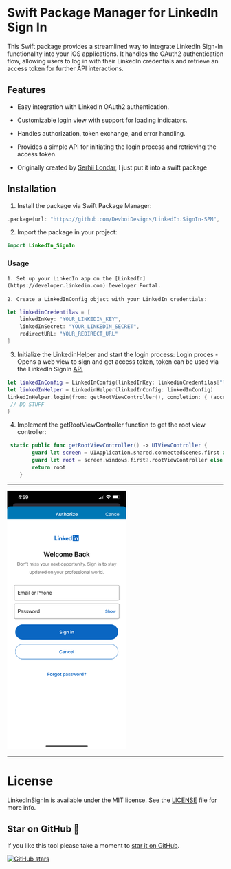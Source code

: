 # Swift Package Manager for LinkedIn Sign In

This Swift package provides a streamlined way to integrate LinkedIn Sign-In functionality into your iOS applications. It handles the OAuth2 authentication flow, allowing users to log in with their LinkedIn credentials and retrieve an access token for further API interactions.

## Features

- Easy integration with LinkedIn OAuth2 authentication.
- Customizable login view with support for loading indicators.
- Handles authorization, token exchange, and error handling.
- Provides a simple API for initiating the login process and retrieving the access token.

- Originally created by [Serhii Londar](https://github.com/serhii-londar/LinkedInSignIn), I just put it into a swift package

## Installation

1. Install the package via Swift Package Manager:

```swift
.package(url: "https://github.com/DevboiDesigns/LinkedIn.SignIn-SPM", .upToNextMajor(from: "1.2.0"))
```

2. Import the package in your project:

```swift
import LinkedIn_SignIn
```

### Usage

    1. Set up your LinkedIn app on the [LinkedIn](https://developer.linkedin.com) Developer Portal.

    2. Create a LinkedInConfig object with your LinkedIn credentials:

```swift
let linkedinCredentilas = [
    linkedInKey: "YOUR_LINKEDIN_KEY",
    linkedInSecret: "YOUR_LINKEDIN_SECRET",
    redirectURL: "YOUR_REDIRECT_URL"
]
```

3. Initialize the LinkedinHelper and start the login process:
   Login proces - Opens a web view to sign and get access token, token can be used via the LinkedIn SignIn [API](https://developer.linkedin.com)

```swift
let linkedInConfig = LinkedInConfig(linkedInKey: linkedinCredentilas["linkedInKey"]!, linkedInSecret: linkedinCredentilas["linkedInSecret"]!, redirectURL: linkedinCredentilas["redirectURL"]!)
let linkedInHelper = LinkedinHelper(linkedInConfig: linkedInConfig)
linkedInHelper.login(from: getRootViewController(), completion: { (accessToken) in
 // DO STUFF
}
```

4. Implement the getRootViewController function to get the root view controller:

```swift
 static public func getRootViewController() -> UIViewController {
        guard let screen = UIApplication.shared.connectedScenes.first as? UIWindowScene else { return .init() }
        guard let root = screen.windows.first?.rootViewController else { return .init() }
        return root
    }
```

---

<img src="img/signin.PNG"  height="600">

---

# License

LinkedInSignIn is available under the MIT license. See the [LICENSE](LICENSE) file for more info.

## Star on GitHub 🤩

If you like this tool please take a moment to
[star it on GitHub](https://github.com/devboidesigns/LinkedIn-SignIn-SwiftUI#start-of-content).

[![GitHub stars](https://img.shields.io/github/stars/devboidesigns/LinkedIn-SignIn-SwiftUI?style=social)](https://github.com/devboidesigns/LinkedIn-SignIn-SwiftUI#start-of-content)
